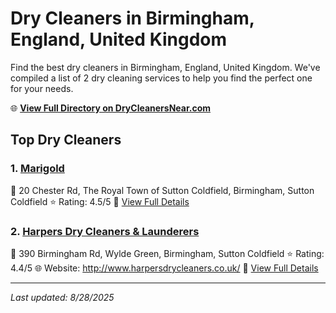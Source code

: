 # Dry Cleaners in Birmingham, England, United Kingdom

Find the best dry cleaners in Birmingham, England, United Kingdom. We've compiled a list of 2 dry cleaning services to help you find the perfect one for your needs.

🌐 **[View Full Directory on DryCleanersNear.com](https://drycleanersnear.com/city/United%20Kingdom/England/Birmingham)**

## Top Dry Cleaners

### 1. [Marigold](https://drycleanersnear.com/dryCleaner/68994ee03a581657721ff5b6/marigold)
📍 20 Chester Rd, The Royal Town of Sutton Coldfield, Birmingham, Sutton Coldfield
⭐ Rating: 4.5/5
🔗 [View Full Details](https://drycleanersnear.com/dryCleaner/68994ee03a581657721ff5b6/marigold)

### 2. [Harpers Dry Cleaners & Launderers](https://drycleanersnear.com/dryCleaner/6891673e2c4a23913ff11868/harpers-dry-cleaners-launderers)
📍 390 Birmingham Rd, Wylde Green, Birmingham, Sutton Coldfield
⭐ Rating: 4.4/5
🌐 Website: http://www.harpersdrycleaners.co.uk/
🔗 [View Full Details](https://drycleanersnear.com/dryCleaner/6891673e2c4a23913ff11868/harpers-dry-cleaners-launderers)


---

*Last updated: 8/28/2025*
